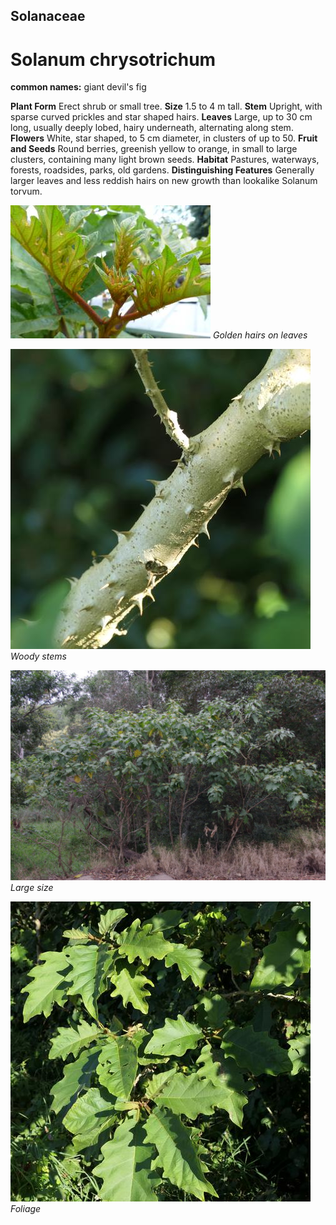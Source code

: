 ## Solanaceae
# Solanum chrysotrichum
**common names:** giant devil's fig

**Plant Form** Erect shrub or small tree. **Size** 1.5 to 4 m tall. **Stem** Upright, with sparse curved prickles and star shaped hairs. **Leaves** Large, up to 30 cm long, usually deeply lobed, hairy underneath, alternating along stem. **Flowers** White, star shaped, to 5 cm diameter, in clusters of up to 50. **Fruit and Seeds** Round berries, greenish yellow to orange, in small to large clusters, containing many light brown seeds. **Habitat** Pastures, waterways, forests, roadsides, parks, old gardens. **Distinguishing Features** Generally larger leaves and less reddish hairs on new growth than lookalike Solanum torvum.


![Golden hairs on leaves](6074_P1230496.jpg)
 *Golden hairs on leaves* 

![Woody stems](90885_P1189746.jpg)
 *Woody stems* 

![Large size](6848_IMGP2854.jpg)
 *Large size* 

![Foliage](90892_P1189753.jpg)
 *Foliage* 


